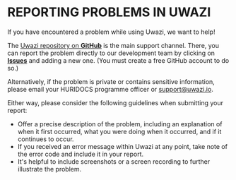 # REPORTING PROBLEMS IN UWAZI

If you have encountered a problem while using Uwazi, we want to help!

The [Uwazi repository on **GitHub**](https://github.com/huridocs/uwazi) is the main support channel. There, you can report the problem directly to our development team by clicking on **[Issues](https://github.com/huridocs/uwazi/issues)** and adding a new one. (You must create a free GitHub account to do so.)

Alternatively, if the problem is private or contains sensitive information, please email your HURIDOCS programme officer or [support@uwazi.io](mailto:support@uwazi.io).

Either way, please consider the following guidelines when submitting your report:
- Offer a precise description of the problem, including an explanation of when it first occurred, what you were doing when it occurred, and if it continues to occur.
- If you received an error message within Uwazi at any point, take note of the error code and include it in your report.
- It's helpful to include screenshots or a screen recording to further illustrate the problem.
